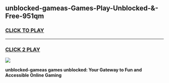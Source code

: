 
## unblocked-gameas-Games-Play-Unblocked-&-Free-951qm
<h3>
<a href="https://premium76.site?title=unblocked-gameas&ref=24A">CLICK TO PLAY</a></h3>
<hr>

<h3>
<a href="https://premium76.site?title=unblocked-gameas&ref=24A">CLICK 2 PLAY</a>
  
</h3>

<a href="https://premium76.site?title=unblocked-gameas&ref=24A"><img src="https://clearcache.store/games.png"></a>


**unblocked-gameas games unblocked: Your Gateway to Fun and Accessible Online Gaming**
